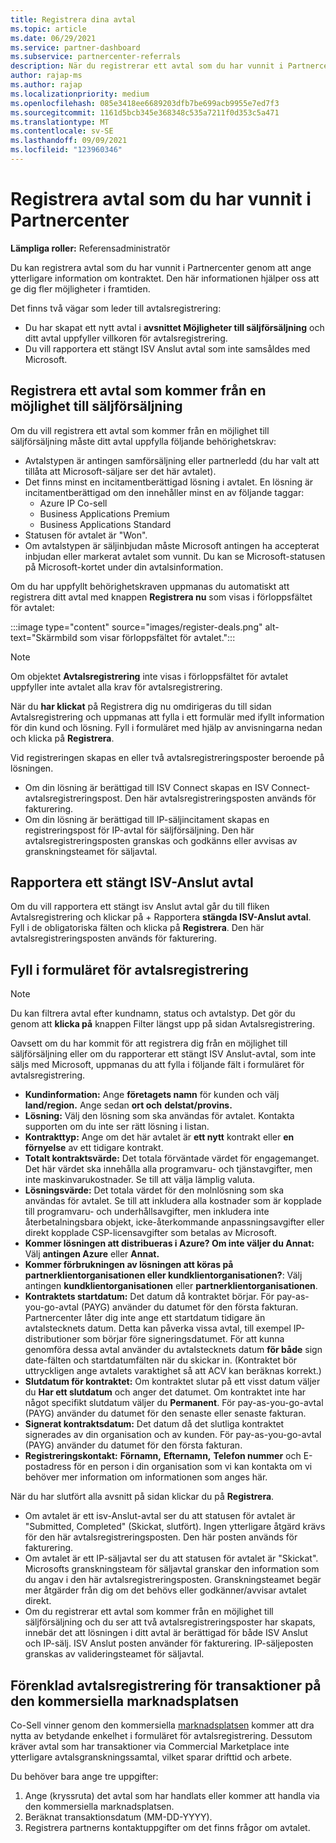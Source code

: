 ```yaml
---
title: Registrera dina avtal
ms.topic: article
ms.date: 06/29/2021
ms.service: partner-dashboard
ms.subservice: partnercenter-referrals
description: När du registrerar ett avtal som du har vunnit i Partnercenter hjälper det Microsoft att ge dig fler möjligheter i framtiden.
author: rajap-ms
ms.author: rajap
ms.localizationpriority: medium
ms.openlocfilehash: 085e3418ee6689203dfb7be699acb9955e7ed7f3
ms.sourcegitcommit: 1161d5bcb345e368348c535a7211f0d353c5a471
ms.translationtype: MT
ms.contentlocale: sv-SE
ms.lasthandoff: 09/09/2021
ms.locfileid: "123960346"
---
```

# <a name="register-deals-youve-won-in-partner-center"></a>Registrera avtal som du har vunnit i Partnercenter

**Lämpliga roller:** Referensadministratör

Du kan registrera avtal som du har vunnit i Partnercenter genom att ange ytterligare information om kontraktet. Den här informationen hjälper oss att ge dig fler möjligheter i framtiden.

Det finns två vägar som leder till avtalsregistrering:

- Du har skapat ett nytt avtal i **avsnittet Möjligheter till säljförsäljning** och ditt avtal uppfyller villkoren för avtalsregistrering.
- Du vill rapportera ett stängt ISV Anslut avtal som inte samsåldes med Microsoft.

## <a name="register-a-deal-originating-from-a-co-sell-opportunity"></a>Registrera ett avtal som kommer från en möjlighet till säljförsäljning

Om du vill registrera ett avtal som kommer från en möjlighet till säljförsäljning måste ditt avtal uppfylla följande behörighetskrav:

- Avtalstypen är antingen samförsäljning eller partnerledd (du har valt att tillåta att Microsoft-säljare ser det här avtalet).
- Det finns minst en incitamentberättigad lösning i avtalet. En lösning är incitamentberättigad om den innehåller minst en av följande taggar:
  - Azure IP Co-sell
  - Business Applications Premium
  - Business Applications Standard
- Statusen för avtalet är "Won".
- Om avtalstypen är säljinbjudan måste Microsoft antingen ha accepterat inbjudan eller markerat avtalet som vunnit. Du kan se Microsoft-statusen på Microsoft-kortet under din avtalsinformation.

Om du har uppfyllt behörighetskraven uppmanas du automatiskt att registrera ditt avtal med knappen **Registrera nu** som visas i förloppsfältet för avtalet:

:::image type="content" source="images/register-deals.png" alt-text="Skärmbild som visar förloppsfältet för avtalet.":::

> [!NOTE]
> Om objektet **Avtalsregistrering** inte visas i förloppsfältet för avtalet uppfyller inte avtalet alla krav för avtalsregistrering.

När du **har klickat** på Registrera dig nu omdirigeras du till sidan Avtalsregistrering och uppmanas att fylla i ett formulär med ifyllt information för din kund och lösning. Fyll i formuläret med hjälp av anvisningarna nedan och klicka på **Registrera**.

Vid registreringen skapas en eller två avtalsregistreringsposter beroende på lösningen.

- Om din lösning är berättigad till ISV Connect skapas en ISV Connect-avtalsregistreringspost. Den här avtalsregistreringsposten används för fakturering.
- Om din lösning är berättigad till IP-säljincitament skapas en registreringspost för IP-avtal för säljförsäljning. Den här avtalsregistreringsposten granskas och godkänns eller avvisas av granskningsteamet för säljavtal.

## <a name="report-a-closed-isv-connect-deal"></a>Rapportera ett stängt ISV-Anslut avtal

Om du vill rapportera ett stängt isv Anslut avtal går du till fliken Avtalsregistrering och klickar på + Rapportera **stängda ISV-Anslut avtal**.  Fyll i de obligatoriska fälten och klicka på **Registrera**. Den här avtalsregistreringsposten används för fakturering.

## <a name="fill-out-the-deal-registration-form"></a>Fyll i formuläret för avtalsregistrering

> [!NOTE]
> Du kan filtrera avtal efter kundnamn, status och avtalstyp. Det gör du genom att **klicka på** knappen Filter längst upp på sidan Avtalsregistrering.

Oavsett om du har kommit för att registrera dig från en möjlighet till säljförsäljning eller om du rapporterar ett stängt ISV Anslut-avtal, som inte säljs med Microsoft, uppmanas du att fylla i följande fält i formuläret för avtalsregistrering.

- **Kundinformation:** Ange **företagets namn** för kunden och välj **land/region.** Ange sedan **ort och** **delstat/provins.**
- **Lösning:** Välj den lösning som ska användas för avtalet. Kontakta supporten om du inte ser rätt lösning i listan.
- **Kontrakttyp:** Ange om det här avtalet är **ett nytt** kontrakt eller **en förnyelse** av ett tidigare kontrakt.
- **Totalt kontraktsvärde:** Det totala förväntade värdet för engagemanget. Det här värdet ska innehålla alla programvaru- och tjänstavgifter, men inte maskinvarukostnader. Se till att välja lämplig valuta.
- **Lösningsvärde:** Det totala värdet för den molnlösning som ska användas för avtalet. Se till att inkludera alla kostnader som är kopplade till programvaru- och underhållsavgifter, men inkludera inte återbetalningsbara objekt, icke-återkommande anpassningsavgifter eller direkt kopplade CSP-licensavgifter som betalas av Microsoft.
- **Kommer lösningen att distribueras i Azure? Om inte väljer du Annat:** Välj **antingen Azure** eller **Annat.**
- **Kommer förbrukningen av lösningen att köras på partnerklientorganisationen eller kundklientorganisationen?**: Välj antingen **kundklientorganisationen** eller **partnerklientorganisationen**.
- **Kontraktets startdatum:** Det datum då kontraktet börjar. För pay-as-you-go-avtal (PAYG) använder du datumet för den första fakturan. Partnercenter låter dig inte ange ett startdatum tidigare än avtalstecknets datum. Detta kan påverka vissa avtal, till exempel IP-distributioner som börjar före signeringsdatumet. För att kunna genomföra dessa avtal använder du avtalstecknets datum **för både** sign date-fälten och startdatumfälten när du skickar in. (Kontraktet bör uttryckligen ange avtalets varaktighet så att ACV kan beräknas korrekt.)
- **Slutdatum för kontraktet:** Om kontraktet slutar på ett visst datum väljer du **Har ett slutdatum** och anger det datumet. Om kontraktet inte har något specifikt slutdatum väljer du **Permanent**. För pay-as-you-go-avtal (PAYG) använder du datumet för den senaste eller senaste fakturan.
- **Signerat kontraktsdatum:** Det datum då det slutliga kontraktet signerades av din organisation och av kunden. För pay-as-you-go-avtal (PAYG) använder du datumet för den första fakturan.
- **Registreringskontakt:** **Förnamn,** **Efternamn,** **Telefon nummer** och  E-postadress för en person i din organisation som vi kan kontakta om vi behöver mer information om informationen som anges här.

När du har slutfört alla avsnitt på sidan klickar du på **Registrera**.

- Om avtalet är ett isv-Anslut-avtal ser du att statusen för avtalet är "Submitted, Completed" (Skickat, slutfört). Ingen ytterligare åtgärd krävs för den här avtalsregistreringsposten. Den här posten används för fakturering.
- Om avtalet är ett IP-säljavtal ser du att statusen för avtalet är "Skickat". Microsofts granskningsteam för säljavtal granskar den information som du angav i den här avtalsregistreringsposten. Granskningsteamet begär mer åtgärder från dig om det behövs eller godkänner/avvisar avtalet direkt.
- Om du registrerar ett avtal som kommer från en möjlighet till säljförsäljning och du ser att två avtalsregistreringsposter har skapats, innebär det att lösningen i ditt avtal är berättigad för både ISV Anslut och IP-sälj. ISV Anslut posten använder för fakturering. IP-säljeposten granskas av valideringsteamet för säljavtal.

## <a name="simplified-deal-registration-for-commercial-marketplace-transactions"></a>Förenklad avtalsregistrering för transaktioner på den kommersiella marknadsplatsen

Co-Sell vinner genom den kommersiella [marknadsplatsen](/azure/marketplace/) kommer att dra nytta av betydande enkelhet i formuläret för avtalsregistrering.  Dessutom kräver avtal som har transaktioner via Commercial Marketplace inte ytterligare avtalsgranskningssamtal, vilket sparar drifttid och arbete.

Du behöver bara ange tre uppgifter:

1. Ange (kryssruta) det avtal som har handlats eller kommer att handla via den kommersiella marknadsplatsen.
2. Beräknat transaktionsdatum (MM-DD-YYYY).
3. Registrera partnerns kontaktuppgifter om det finns frågor om avtalet.
